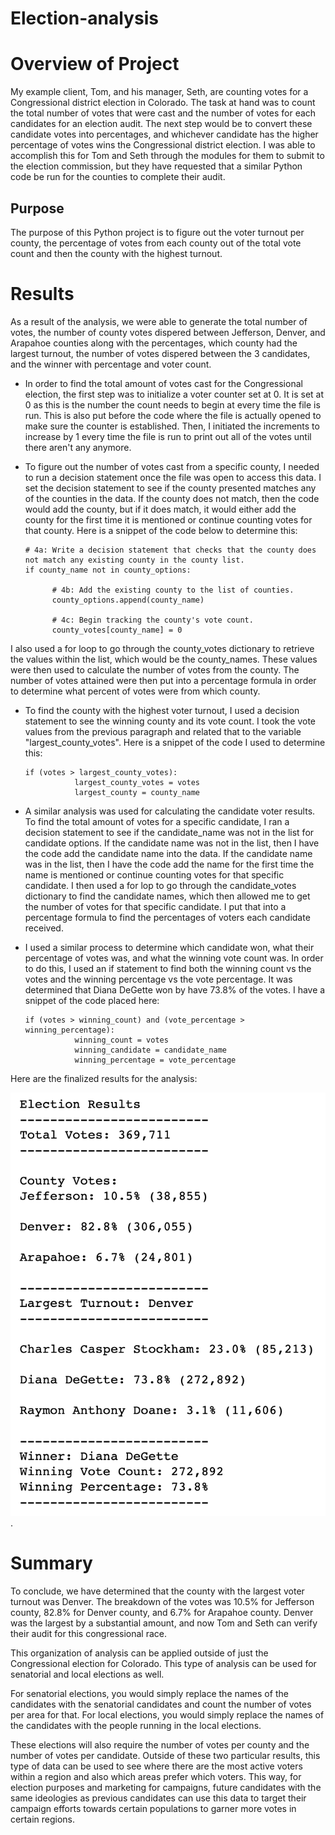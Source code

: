 # Election-analysis
# Overview of Project
My example client, Tom, and his manager, Seth, are counting votes for a Congressional district election in Colorado. The task at hand was to count the total number of votes that were cast and the number of votes for each candidates for an election audit. The next step would be to convert these candidate votes into percentages, and whichever candidate has the higher percentage of votes wins the Congressional district election. I was able to accomplish this for Tom and Seth through the modules for them to submit to the election commission, but they have requested that a similar Python code be run for the counties to complete their audit. 
## Purpose
The purpose of this Python project is to figure out the voter turnout per county, the percentage of votes from each county out of the total vote count and then the county with the highest turnout. 
# Results
As a result of the analysis, we were able to generate the total number of votes, the number of county votes dispered between Jefferson, Denver, and Arapahoe counties along with the percentages, which county had the largest turnout, the number of votes dispered between the 3 candidates, and the winner with percentage and voter count. 



* In order to find the total amount of votes cast for the Congressional election, the first step was to initialize a voter counter set at 0. It is set at 0 as this is the number the count needs to begin at every time the file is run. This is also put before the code where the file is actually opened to make sure the counter is established. Then, I initiated the increments to increase by 1 every time the file is run to print out all of the votes until there aren't any anymore.

* To figure out the number of votes cast from a specific county, I needed to run a decision statement once the file was open to access this data. I set the decision statement to see if the county presented matches any of the counties in the data. If the county does not match, then the code would add the county, but if it does match, it would either add the county for the first time it is mentioned or continue counting votes for that county. Here is a snippet of the code below to determine this: 

      # 4a: Write a decision statement that checks that the county does not match any existing county in the county list.
      if county_name not in county_options:

            # 4b: Add the existing county to the list of counties.
            county_options.append(county_name)

            # 4c: Begin tracking the county's vote count.
            county_votes[county_name] = 0
            
I also used a for loop to go through the county_votes dictionary to retrieve the values within the list, which would be the county_names. These values were then used to calculate the number of votes from the county. The number of votes attained were then put into a percentage formula in order to determine what percent of votes were from which county. 

* To find the county with the highest voter turnout, I used a decision statement to see the winning county and its vote count. I took the vote values from the previous paragraph and related that to the variable "largest_county_votes". Here is a snippet of the code I used to determine this: 

      if (votes > largest_county_votes): 
                 largest_county_votes = votes
                 largest_county = county_name

* A similar analysis was used for calculating the candidate voter results. To find the total amount of votes for a specific candidate, I ran a decision statement to see if the candidate_name was not in the list for candidate options. If the candidate name was not in the list, then I have the code add the candidate name into the data. If the candidate name was in the list, then I have the code add the name for the first time the name is mentioned or continue counting votes for that specific candidate. I then used a for lop to go through the candidate_votes dictionary to find the candidate names, which then allowed me to get the number of votes for that specific candidate. I put that into a percentage formula to find the percentages of voters each candidate received. 

* I used a similar process to determine which candidate won, what their percentage of votes was, and what the winning vote count was. In order to do this, I used an if statement to find both the winning count vs the votes and the winning percentage vs the vote percentage. It was determined that Diana DeGette won by have 73.8% of the votes. I have a snippet of the code placed here: 

      if (votes > winning_count) and (vote_percentage > winning_percentage):
                 winning_count = votes
                 winning_candidate = candidate_name
                 winning_percentage = vote_percentage

Here are the finalized results for the analysis:

![PyPoll Results.png](https://github.com/allysakarr/Election-analysis/blob/master/Images%20for%20PyPoll/PyPoll%20Results.png?raw=true).

# Summary

To conclude, we have determined that the county with the largest voter turnout was Denver. The breakdown of the votes was 10.5% for Jefferson county, 82.8% for Denver county, and 6.7% for Arapahoe county. Denver was the largest by a substantial amount, and now Tom and Seth can verify their audit for this congressional race.

This organization of analysis can be applied outside of just the Congressional election for Colorado. This type of analysis can be used for senatorial and local elections as well. 

For senatorial elections, you would simply replace the names of the candidates with the senatorial candidates and count the number of votes per area for that. For local elections, you would simply replace the names of the candidates with the people running in the local elections.

These elections will also require the number of votes per county and the number of votes per candidate. Outside of these two particular results, this type of data can be used to see where there are the most active voters within a region and also which areas prefer which voters. This way, for election purposes and marketing for campaigns, future candidates with the same ideologies as previous candidates can use this data to target their campaign efforts towards certain populations to garner more votes in certain regions.
